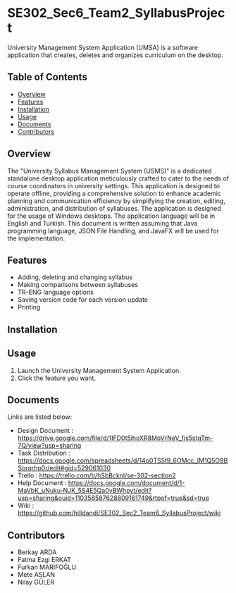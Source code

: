 # SE302_Sec6_Team2_SyllabusProject

University Management System Application (UMSA) is a software application that creates, deletes and organizes curriculum on the desktop.

## Table of Contents

- [Overview](#overview)
- [Features](#features)
- [Installation](#installation)
- [Usage](#usage)
- [Documents](#documents)
- [Contributors](#contributors)

## Overview

The "University Syllabus Management System (USMS)" is a dedicated standalone desktop application meticulously crafted to cater to the needs of course coordinators in university settings. This
application is designed to operate offline, providing a comprehensive solution to enhance academic planning and communication efficiency by simplifying the creation, editing, administration, and
distribution of syllabuses. The application is designed for the usage of Windows desktops. The application language will be in English and Turkish. This document is written assuming that Java
programming language, JSON File Handling, and JavaFX will be used for the implementation.

## Features

- Adding, deleting and changing syllabus
- Making comparisons between syllabuses
- TR-ENG language options
- Saving version code for each version update
- Printing

## Installation



## Usage

1. Launch the University Management System Application.
2. Click the feature you want.

## Documents
Links are listed below:
- Design Document   : https://drive.google.com/file/d/1IFD0t5ihoXR8MoVrNeV_fis5stqTm-7Q/view?usp=sharing
- Task Distribution : https://docs.google.com/spreadsheets/d/14o0TS5t9_6OMcc_IM1Q5O9BSorqrhp0r/edit#gid=529061030
- Trello : https://trello.com/b/hSbBcknl/se-302-section2
- Help Document : https://docs.google.com/document/d/1-MaVbK_uNuku-NJK_5S4E5Qa0vBWhpyt/edit?usp=sharing&ouid=110358587628809161749&rtpof=true&sd=true
- Wiki : https://github.com/hilldandi/SE302_Sec2_Team6_SyllabusProject/wiki

## Contributors
- Berkay ARDA
- Fatma Ezgi ERKAT
- Furkan MARİFOĞLU
- Mete ASLAN
- Nilay GÜLER
